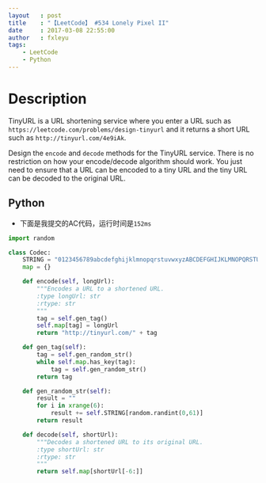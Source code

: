 ```yaml
---
layout   : post
title    : "【LeetCode】 #534 Lonely Pixel II"
date     : 2017-03-08 22:55:00
author   : fxleyu
tags:
    - LeetCode
    - Python
---
```

# Description
TinyURL is a URL shortening service where you enter a URL such as `https://leetcode.com/problems/design-tinyurl` and it returns a short URL such as `http://tinyurl.com/4e9iAk`.

Design the `encode` and `decode` methods for the TinyURL service. There is no restriction on how your encode/decode algorithm should work. You just need to ensure that a URL can be encoded to a tiny URL and the tiny URL can be decoded to the original URL.

## Python
- 下面是我提交的AC代码，运行时间是`152ms`

```python
import random

class Codec:
    STRING = "0123456789abcdefghijklmnopqrstuvwxyzABCDEFGHIJKLMNOPQRSTUVWXYZ"
    map = {}

    def encode(self, longUrl):
        """Encodes a URL to a shortened URL.
        :type longUrl: str
        :rtype: str
        """
        tag = self.gen_tag()
        self.map[tag] = longUrl
        return "http://tinyurl.com/" + tag

    def gen_tag(self):
        tag = self.gen_random_str()
        while self.map.has_key(tag):
            tag = self.gen_random_str()
        return tag

    def gen_random_str(self):
        result = ""
        for i in xrange(6):
            result += self.STRING[random.randint(0,61)]
        return result

    def decode(self, shortUrl):
        """Decodes a shortened URL to its original URL.
        :type shortUrl: str
        :rtype: str
        """
        return self.map[shortUrl[-6:]]
```
